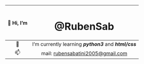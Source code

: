 <!---
RubenSab/RubenSab is a ✨ special ✨ repository because its `README.md` (this file) appears on your GitHub profile.
You can click the Preview link to take a look at your changes.
--->

|👋 Hi, I’m                                                | <h1>@RubenSab</h1>                                       |
|:--------------------------------------------------------:|:--------------------------------------------------------:|
| 👀                                                       |I’m currently learning **_python3_** and **_html/css_**  |
| 📫                                                       |mail: rubensabatini2005@gmail.com                         |
